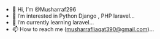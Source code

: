 - 👋 Hi, I’m @Musharraf296
- 👀 I’m interested in Python Django , PHP laravel...
- 🌱 I’m currently learning laravel...
- 📫 How to reach me (musharrafliaqat390@gmail.com)...

<!---
Musharraf296/Musharraf296 is a ✨ special ✨ repository because its `README.md` (this file) appears on your GitHub profile.
You can click the Preview link to take a look at your changes.
--->
